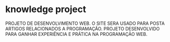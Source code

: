 # knowledge project
PROJETO DE DESENVOLVIMENTO WEB. O SITE SERA USADO PARA POSTA ARTIGOS RELACIONADOS A PROGRAMAÇÃO.
PROJETO DESENVOLVIDO PARA GANHAR EXPERIÊNCIA E PRÁTICA NA PROGRAMAÇÃO WEB.

